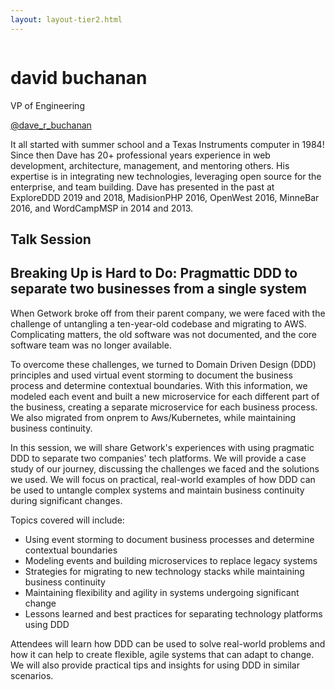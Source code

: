 ```yaml
---
layout: layout-tier2.html
---
```

<div class="container section featured-speaker">
   <div class="row">
     <div class="col-xs-12 col-sm-2 new-img-container">
       <img class="new-speaker-page-img david-buchanan" />
       </div>
     <div class="col-xs-12 col-sm-10 copy-container">
       <h1 class="speaker-header">david buchanan</h1>
       <span class="speaker-subtitle">VP of Engineering</span>
       <p><a class="speaker-handle" href="https://twitter.com/dave_r_buchanan" target="_blank">@dave_r_buchanan</a>
       <p>It all started with summer school and a Texas Instruments computer in 1984! Since then Dave has 20+ professional years experience in web development, architecture, management, and mentoring others. His expertise is in integrating new technologies, leveraging open source for the enterprise, and team building. Dave has presented in the past at ExploreDDD 2019 and 2018, MadisionPHP 2016, OpenWest 2016, MinneBar 2016, and WordCampMSP in 2014 and 2013.</p>
       <h2>Talk Session</h2>
       <h2 class="gold">Breaking Up is Hard to Do: Pragmattic DDD to separate two businesses from a single system</h2>
       <p>When Getwork broke off from their parent company, we were faced with the challenge of untangling a ten-year-old codebase and migrating to AWS. Complicating matters, the old software was not documented, and the core software team was no longer available.</p>
        <p>To overcome these challenges, we turned to Domain Driven Design (DDD) principles and used virtual event storming to document the business process and determine contextual boundaries. With this information, we modeled each event and built a new microservice for each different part of the business, creating a separate microservice for each business process. We also migrated from onprem to Aws/Kubernetes, while maintaining business continuity.</p>
        <p>In this session, we will share Getwork's experiences with using pragmatic DDD to separate two companies' tech platforms. We will provide a case study of our journey, discussing the challenges we faced and the solutions we used. We will focus on practical, real-world examples of how DDD can be used to untangle complex systems and maintain business continuity during significant changes.</p>
        <p>Topics covered will include:</p>
        <ul>
            <li>Using event storming to document business processes and determine contextual boundaries</li>
            <li>Modeling events and building microservices to replace legacy systems</li>
            <li>Strategies for migrating to new technology stacks while maintaining business continuity</li>
            <li>Maintaining flexibility and agility in systems undergoing significant change</li>
            <li>Lessons learned and best practices for separating technology platforms using DDD</li>
        </ul>
        <p>Attendees will learn how DDD can be used to solve real-world problems and how it can help to create flexible, agile systems that can adapt to change. We will also provide practical tips and insights for using DDD in similar scenarios.</p>
     </div>
   </div>
 </div>